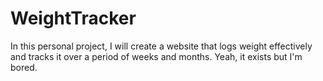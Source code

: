 # WeightTracker

In this personal project, I will create a website that logs weight effectively and tracks it over a period of weeks and months. Yeah, it exists but I'm bored.
